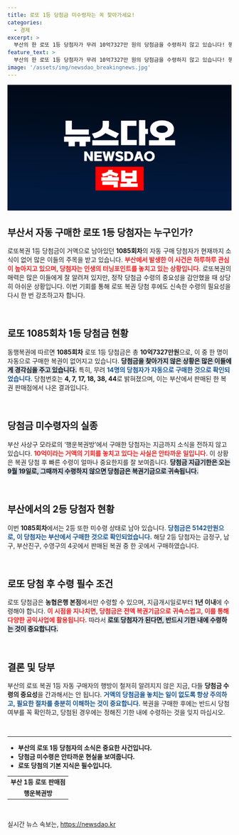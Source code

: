 ```yaml
---
title: 로또 1등 당첨금 미수령자는 꼭 찾아가세요!
categories:
  - 경제
excerpt: >
  부산의 한 로또 1등 당첨자가 무려 10억7327만 원의 당첨금을 수령하지 않고 있습니다! 행운을 쥔 주인공은 과연 누구일까요? 마지막 기한이 다가오고 있는 이 미스터리는 클릭을 부릅니다!
feature_text: >
  부산의 한 로또 1등 당첨자가 무려 10억7327만 원의 당첨금을 수령하지 않고 있습니다! 행운을 쥔 주인공은 과연 누구일까요? 마지막 기한이 다가오고 있는 이 미스터리는 클릭을 부릅니다!
image: '/assets/img/newsdao_breakingnews.jpg'
---
```


<p><img src="/assets/img/newsdao_breakingnews.jpg" alt="koreaapp 속보" /></p>

<h2 data-ke-size="size26">부산서 자동 구매한 로또 1등 당첨자는 누구인가?</h2>

<p data-ke-size="size16">로또복권 1등 당첨금이 거액으로 남아있던 <b>1085회차</b>의 자동 구매 당첨자가 현재까지 소식이 없어 많은 이들의 주목을 받고 있습니다. <b><span style="color: #ee2323;">부산에서 발생한 이 사건은 하루하루 관심이 높아지고 있으며, 당첨자는 인생의 터닝포인트를 놓치고 있는 상황입니다.</span></b> 로또복권의 매력은 많은 이들에게 잘 알려져 있지만, 정작 당첨금 수령의 중요성을 감안했을 때 상당히 아쉬운 상황입니다. 이번 기회를 통해 로또 복권 당첨 후에도 신속한 수령의 필요성을 다시 한 번 강조하고자 합니다.</p>

<p data-ke-size="size16">&nbsp;</p>

<h2 data-ke-size="size26">로또 1085회차 1등 당첨금 현황</h2>

<p data-ke-size="size16">동행복권에 따르면 <b>1085회차</b> 로또 1등 당첨금은 총 <b>10억7327만원</b>으로, 이 중 한 명이 자동으로 구매한 복권이 없어지고 있습니다. <b><span style="background-color: #21538527;">당첨금을 찾아가지 않은 상황은 많은 이들에게 경각심을 주고 있습니다.</span></b> 특히, 무려 <b><span style="color: #1a5490;">14명의 당첨자가 자동으로 구매한 것으로 확인되었습니다.</span></b> 당첨번호는 <b>4, 7, 17, 18, 38, 44</b>로 밝혀졌으며, 이는 부산에서 판매된 한 복권 판매점에서 나온 결과입니다.</p>

<p data-ke-size="size16">&nbsp;</p>

<h2 data-ke-size="size26">당첨금 미수령자의 실종</h2>

<p data-ke-size="size16">부산 사상구 모라로의 ‘행운복권방’에서 구매한 당첨자는 지금까지 소식을 전하지 않고 있습니다. <b><span style="color: #ee2323;"><b>10억이라는 거액의 기회를 놓치고 있다는 사실은 안타까운 일입니다.</b></span></b> 이 상황은 복권 당첨 후 빠른 수령이 얼마나 중요한지를 잘 보여줍니다. <b><span style="background-color: #21538527;">당첨금 지급기한은 오는 9월 19일로, 그때까지 수령하지 않으면 당첨금은 복권기금으로 귀속됩니다.</span></b></p>

<p data-ke-size="size16">&nbsp;</p>

<h2 data-ke-size="size26">부산에서의 2등 당첨자 현황</h2>

<p data-ke-size="size16">이번 <b>1085회차</b>에서는 2등 또한 미수령 상태로 남아 있습니다. <b><span style="color: #1a5490;">당첨금은 <b>5142만원</b>으로, 이 당첨자는 부산에서 구매한 것으로 확인되었습니다.</span></b> 해당 2등 당첨자는 금정구, 남구, 부산진구, 수영구의 4곳에서 판매된 복권 중 한 곳에서 구매하였습니다.</p>

<p data-ke-size="size16">&nbsp;</p>

<h2 data-ke-size="size26">로또 당첨 후 수령 필수 조건</h2>

<p data-ke-size="size16">로또 당첨금은 <b>농협은행 본점</b>에서만 수령할 수 있으며, 지급개시일로부터 <b>1년 이내</b>에 수령해야 합니다. <b><span style="color: #ee2323;">이 시점을 지나치면, 당첨금은 전액 복권기금으로 귀속스럽고, 이를 통해 다양한 공익사업에 활용됩니다.</span></b> 따라서 <b><span style="background-color: #21538527;">로또 당첨자가 된다면, 반드시 기한 내에 수령하는 것이 중요합니다.</span></b></p>

<p data-ke-size="size16">&nbsp;</p>

<h2 data-ke-size="size26">결론 및 당부</h2>

<p data-ke-size="size16">부산의 로또 복권 1등 자동 구매자의 행방이 철저히 알려지지 않은 지금, 다들 <b>당첨금 수령의 중요성</b>을 간과해서는 안 됩니다. <b><span style="color: #1a5490;">거액의 당첨금을 놓치는 일이 없도록 항상 주의하고, 필요한 절차를 충분히 이해하는 것이 중요합니다.</span></b> 복권을 구매한 후에는 반드시 당첨 여부를 꼭 확인하고, 당첨된 경우에는 정해진 기한 내에 수령하는 것을 잊지 마십시오.</p>

<p data-ke-size="size16">&nbsp;</p>

<hr />

<ul>
    <li><b>부산의 로또 1등 당첨자의 소식은 중요한 사건입니다.</b></li>
    <li><b>당첨금 미수령은 안타까운 현실을 보여줍니다.</b></li>
    <li><b>로또 당첨의 기본 지식은 필수입니다.</b></li>
</ul>

<table>
    <tr>
        <td style="text-align: center; height: 17px;"><b>부산 1등 로또 판매점</b></td>
    </tr>
    <tr>
        <td style="text-align: center; height: 17px;"><b>행운복권방</b></td>
    </tr>
</table>

<p data-ke-size="size16">&nbsp;</p>
실시간 뉴스 속보는, <a href="https://newsdao.kr" rel="dofollow">https://newsdao.kr</a>


